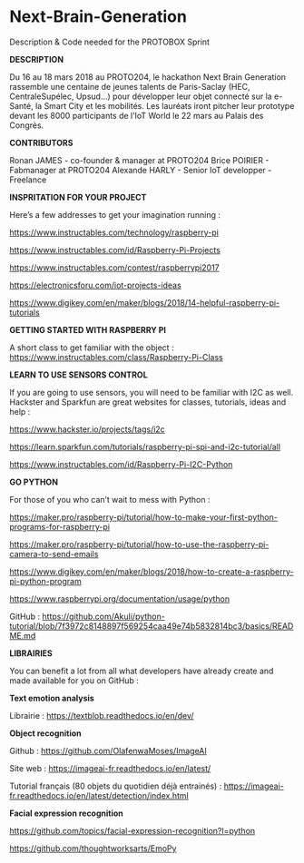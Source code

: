 # Next-Brain-Generation
Description &amp; Code needed for the PROTOBOX Sprint 

**DESCRIPTION**

Du 16 au 18 mars 2018 au PROTO204, le hackathon Next Brain Generation rassemble une centaine de jeunes talents de Paris-Saclay (HEC, CentraleSupélec, Upsud…) pour développer leur objet connecté sur la e-Santé, la Smart City et les mobilités. Les lauréats iront pitcher leur prototype devant les 8000 participants de l’IoT World le 22 mars au Palais des Congrès.

**CONTRIBUTORS**

Ronan JAMES - co-founder & manager at PROTO204
Brice POIRIER - Fabmanager at PROTO204
Alexande HARLY - Senior IoT developper - Freelance 


**INSPRITATION FOR YOUR PROJECT**

Here’s a few addresses to get your imagination running :

https://www.instructables.com/technology/raspberry-pi

https://www.instructables.com/id/Raspberry-Pi-Projects

https://www.instructables.com/contest/raspberrypi2017

https://electronicsforu.com/iot-projects-ideas

https://www.digikey.com/en/maker/blogs/2018/14-helpful-raspberry-pi-tutorials

**GETTING STARTED WITH RASPBERRY PI**

A short class to get familiar with the object :
https://www.instructables.com/class/Raspberry-Pi-Class

**LEARN TO USE SENSORS CONTROL** 

If you are going to use sensors, you will need to be familiar with I2C as well. Hackster and Sparkfun are great websites for classes, tutorials, ideas and help :

https://www.hackster.io/projects/tags/i2c

https://learn.sparkfun.com/tutorials/raspberry-pi-spi-and-i2c-tutorial/all

https://www.instructables.com/id/Raspberry-Pi-I2C-Python

**GO PYTHON** 

For those of you who can’t wait to mess with Python :

https://maker.pro/raspberry-pi/tutorial/how-to-make-your-first-python-programs-for-raspberry-pi

https://maker.pro/raspberry-pi/tutorial/how-to-use-the-raspberry-pi-camera-to-send-emails

https://www.digikey.com/en/maker/blogs/2018/how-to-create-a-raspberry-pi-python-program

https://www.raspberrypi.org/documentation/usage/python

GitHub : https://github.com/Akuli/python-tutorial/blob/7f3972c8148897f569254caa49e74b5832814bc3/basics/README.md

**LIBRAIRIES**

You can benefit a lot from all what developers have already create and made available for you on GitHub : 

**Text emotion analysis** 

Librairie : https://textblob.readthedocs.io/en/dev/

**Object recognition**

Github : https://github.com/OlafenwaMoses/ImageAI

Site web : https://imageai-fr.readthedocs.io/en/latest/

Tutorial français (80 objets du quotidien déjà entrainés) : https://imageai-fr.readthedocs.io/en/latest/detection/index.html
 
 
**Facial expression recognition**

https://github.com/topics/facial-expression-recognition?l=python

https://github.com/thoughtworksarts/EmoPy

